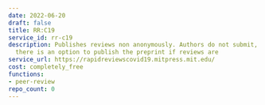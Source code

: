 ```yaml
---
date: 2022-06-20
draft: false
title: RR:C19
service_id: rr-c19
description: Publishes reviews non anonymously. Authors do not submit, but once reviewed,
  there is an option to publish the preprint if reviews are
service_url: https://rapidreviewscovid19.mitpress.mit.edu/
cost: completely_free
functions:
- peer-review
repo_count: 0
---
```



